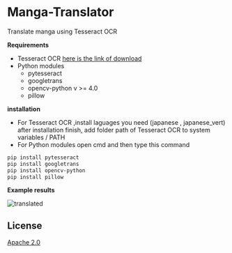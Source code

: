 # Manga-Translator
Translate manga using Tesseract OCR 

**Requirements**
- Tesseract OCR [here is the link of download](https://digi.bib.uni-mannheim.de/tesseract/)
- Python modules
  - pytesseract
  - googletrans
  - opencv-python v >= 4.0
  - pillow
  
 **installation**
 - For Tesseract OCR ,install laguages you need (japanese , japanese_vert) after installation finish, add folder path of Tesseract OCR to system variables / PATH
 - For Python modules open cmd and then type this command
 
  ```bash
  pip install pytesseract
  pip install googletrans
  pip install opencv-python
  pip install pillow
   ```
   
**Example results**

![translated](https://user-images.githubusercontent.com/56642026/84975191-fee1d580-b14e-11ea-9f5b-77d42c31fddc.png)

##  License

[Apache 2.0](https://www.apache.org/licenses/LICENSE-2.0)
 

  
